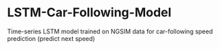# LSTM-Car-Following-Model
Time-series LSTM model trained on NGSIM data for car-following speed prediction (predict next speed)
